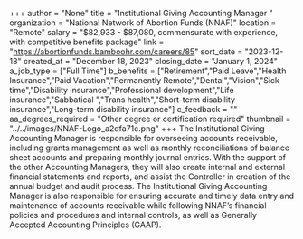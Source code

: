 +++
author = "None"
title = "Institutional Giving Accounting Manager "
organization = "National Network of Abortion Funds (NNAF)"
location = "Remote"
salary = "$82,933 - $87,080, commensurate with experience, with competitive benefits package"
link = "https://abortionfunds.bamboohr.com/careers/85"
sort_date = "2023-12-18"
created_at = "December 18, 2023"
closing_date = "January 1, 2024"
a_job_type = ["Full Time"]
b_benefits = ["Retirement","Paid Leave","Health Insurance","Paid Vacation","Permanently Remote","Dental","Vision","Sick time","Disability insurance","Professional development","Life insurance","Sabbatical ","Trans health","Short-term disability insurance","Long-term disability insurance"]
c_feedback = ""
aa_degrees_required = "Other degree or certification required"
thumbnail = "../../images/NNAF-Logo_a2dfa71c.png"
+++
The Institutional Giving Accounting Manager is responsible for overseeing accounts receivable, including grants management as well as monthly reconciliations of balance sheet accounts and preparing monthly journal entries. With the support of the other Accounting Managers, they will also create internal and external financial statements and reports, and assist the Controller in creation of the annual budget and audit process. The Institutional Giving Accounting Manager is also responsible for ensuring accurate and timely data entry and maintenance of accounts receivable while following NNAF’s financial policies and procedures and internal controls, as well as Generally Accepted Accounting Principles (GAAP).